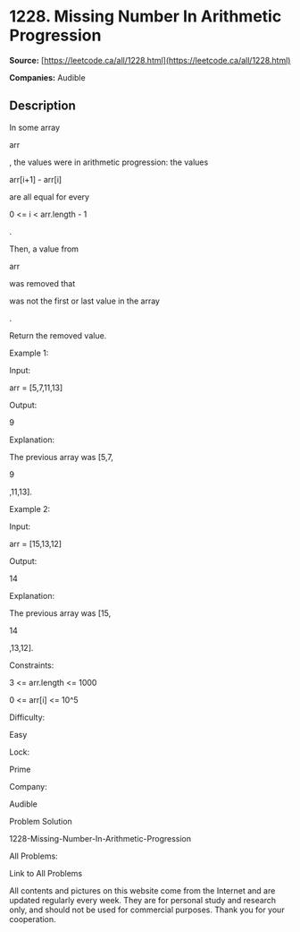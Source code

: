 # 1228. Missing Number In Arithmetic Progression

**Source:** [https://leetcode.ca/all/1228.html](https://leetcode.ca/all/1228.html)

**Companies:** Audible

## Description

In some array

arr

, the values were in arithmetic progression: the
        values

arr[i+1] - arr[i]

are all equal for every

0
            <= i < arr.length - 1

.

Then, a value from

arr

was removed that

was not the first or
        last value in the array

.

Return the removed value.

Example 1:

Input:

arr = [5,7,11,13]

Output:

9

Explanation:

The previous array was [5,7,

9

,11,13].

Example 2:

Input:

arr = [15,13,12]

Output:

14

Explanation:

The previous array was [15,

14

,13,12].

Constraints:

3 <= arr.length <= 1000

0 <= arr[i] <= 10^5

Difficulty:

Easy

Lock:

Prime

Company:

Audible

Problem Solution

1228-Missing-Number-In-Arithmetic-Progression

All Problems:

Link to All Problems

All contents and pictures on this website come from the Internet and are updated regularly every week. They are for personal study and research only, and should not be used for commercial purposes. Thank you for your cooperation.

